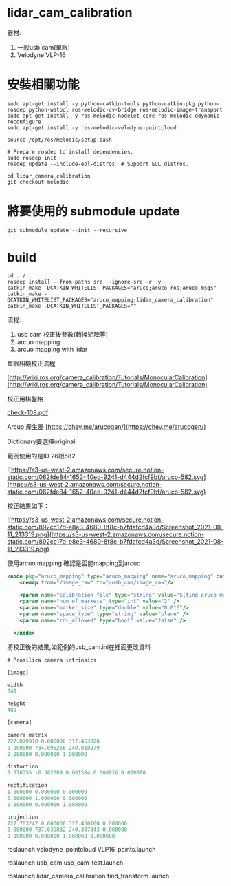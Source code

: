 # lidar_cam_calibration
器材:

1. 一般usb cam(單眼)
2. Velodyne VLP-16


# 安裝相關功能
```
sudo apt-get install -y python-catkin-tools python-catkin-pkg python-rosdep python-wstool ros-melodic-cv-bridge ros-melodic-image-transport
sudo apt-get install -y ros-melodic-nodelet-core ros-melodic-ddynamic-reconfigure
sudo apt-get install -y ros-melodic-velodyne-pointcloud

source /opt/ros/melodic/setup.bash

# Prepare rosdep to install dependencies.
sudo rosdep init
rosdep update --include-eol-distros  # Support EOL distros.

cd lidar_camera_calibration
git checkout melodic
```


# 將要使用的 submodule update
```
git submodule update --init --recursive
```


# build
```
cd ../..
rosdep install --from-paths src --ignore-src -r -y
catkin_make -DCATKIN_WHITELIST_PACKAGES="aruco;aruco_ros;aruco_msgs"
catkin_make -DCATKIN_WHITELIST_PACKAGES="aruco_mapping;lidar_camera_calibration"
catkin_make -DCATKIN_WHITELIST_PACKAGES=""
```

流程:

1.  usb cam 校正後參數(轉換矩陣等)
2. arcuo mapping
3. arcuo mapping with lidar

單眼相機校正流程

[http://wiki.ros.org/camera_calibration/Tutorials/MonocularCalibration](http://wiki.ros.org/camera_calibration/Tutorials/MonocularCalibration)

校正用棋盤格

[check-108.pdf](https://s3-us-west-2.amazonaws.com/secure.notion-static.com/f4b1e795-1852-4e34-8372-49a9ca61bae4/check-108.pdf)

Arcuo 產生器 [https://chev.me/arucogen/](https://chev.me/arucogen/)

Dictionary要選擇original

範例使用的是ID 26跟582

![https://s3-us-west-2.amazonaws.com/secure.notion-static.com/062fde84-1652-40ed-9241-d444d2fcf9bf/aruco-582.svg](https://s3-us-west-2.amazonaws.com/secure.notion-static.com/062fde84-1652-40ed-9241-d444d2fcf9bf/aruco-582.svg)

校正結果如下：

![https://s3-us-west-2.amazonaws.com/secure.notion-static.com/892cc17d-e8e3-4680-8f8c-b7fdafcd4a3d/Screenshot_2021-08-11_213319.png](https://s3-us-west-2.amazonaws.com/secure.notion-static.com/892cc17d-e8e3-4680-8f8c-b7fdafcd4a3d/Screenshot_2021-08-11_213319.png)

使用arcuo mapping 確認是否能mapping到arcuo

```jsx
<node pkg="aruco_mapping" type="aruco_mapping" name="aruco_mapping" output="screen">
    <remap from="/image_raw" to="/usb_cam/image_raw"/>

    <param name="calibration_file" type="string" value="$(find aruco_mapping)/data/usb_cam.ini" /> 
    <param name="num_of_markers" type="int" value="2" />
    <param name="marker_size" type="double" value="0.016"/>
    <param name="space_type" type="string" value="plane" />
    <param name="roi_allowed" type="bool" value="false" />

  </node>
```

將校正後的結果,如範例的usb_cam.ini在裡面更改資料

```jsx
# Prosilica camera intrinsics

[image]

width
640

height
480

[camera]

camera matrix
727.079910 0.000000 317.463020
0.000000 734.695266 240.018079
0.000000 0.000000 1.000000

distortion
0.078355 -0.382089 0.001584 0.000016 0.000000

rectification
1.000000 0.000000 0.000000
0.000000 1.000000 0.000000
0.000000 0.000000 1.000000

projection
727.703247 0.000000 317.400100 0.000000
0.000000 737.639832 240.387843 0.000000
0.000000 0.000000 1.000000 0.000000
```

roslaunch velodyne_pointcloud VLP16_points.launch

roslaunch usb_cam usb_cam-test.launch

roslaunch lidar_camera_calibration find_transform.launch
